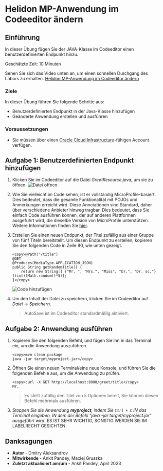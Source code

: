 # Helidon MP-Anwendung im Codeeditor ändern

## Einführung

In dieser Übung fügen Sie der JAVA-Klasse im Codeeditor einen benutzerdefinierten Endpunkt hinzu.

Geschätzte Zeit: 10 Minuten

Sehen Sie sich das Video unten an, um einen schnellen Durchgang des Labors zu erhalten. [Helidon MP-Anwendung im Codeeditor ändern](videohub:1_sv1iug41)

### Ziele

In dieser Übung führen Sie folgende Schritte aus:

*   Benutzerdefinierten Endpunkt in der Java-Klasse hinzufügen
*   Geänderte Anwendung erstellen und ausführen

### Voraussetzungen

*   Sie müssen über einen [Oracle Cloud Infrastructure](https://cloud.oracle.com/en_US/cloud-infrastructure)\-fähigen Account verfügen.

## Aufgabe 1: Benutzerdefinierten Endpunkt hinzufügen

1.  Klicken Sie im Codeeditor auf die Datei _GreetResource.java_, um sie zu öffnen. ![Datei öffnen](images/open-file.png)
    
2.  Wie Sie vielleicht im Code sehen, ist er vollständig MicroProfile-basiert. Dies bedeutet, dass die gesamte Funktionalität mit POJOs und Anmerkungen erreicht wird. Diese Annotationen sind Standard, daher über verschiedene Anbieter hinweg tragbar. Dies bedeutet, dass Sie einfach Code ausführen können, der auf anderen Plattformen ausgeführt wird, die dieselbe Version von MicroProfile unterstützen. Weitere Informationen finden Sie [hier](https://microprofile.io/).
    
3.  Erstellen Sie einen neuen Endpunkt, der Titel zufällig aus einer Gruppe von fünf Titeln bereitstellt. Um diesen Endpunkt zu erstellen, kopieren Sie den folgenden Code in Zeile 80, wie unten gezeigt.
    
        <copy>@Path("/title")
        @GET
        @Produces(MediaType.APPLICATION_JSON)
        public String getRandomTitle() {
            return new String[] {"Mr. ", "Mrs.", "Miss", "Dr.", "Dr. sc."} [(int)(Math.random()*5)];
        }</copy>
        
    
    ![Code hinzufügen](images/add-code.png)
    
4.  Um den Inhalt der Datei zu speichern, klicken Sie im Codeeditor auf _Datei_ -> _Speichern_.
    
    > AutoSave ist im Codeeditor standardmäßig aktiviert.
    

## Aufgabe 2: Anwendung ausführen

1.  Kopieren Sie den folgenden Befehl, und fügen Sie ihn in das Terminal ein, um die Anwendung auszuführen.
    
        <copy>mvn clean package
        java -jar target/myproject.jar</copy>
        
2.  Öffnen Sie einen neuen Terminal/eine neue Konsole, und führen Sie die folgenden Befehle aus, um die Anwendung zu prüfen.
    
        <copy>curl -X GET http://localhost:8080/greet/title</copy>
        Mr.
        
    
    > Es stellt zufällig den Titel von 5 Optionen bereit, Sie können diesen Befehl mehrmals ausführen.
    
3.  _Stoppen Sie die Anwendung **myproject**, indem Sie `Ctrl + C` IN das Terminal eingeben, IN dem der Befehl "java -jar target/myproject.jar" ausgeführt wird_. ES IST SEHR WICHTIG, SONSTIG WERDEN SIE IM LABELRECHT GESICHTEN.
    

## Danksagungen

*   **Autor** - Dmitry Aleksandrov
*   **Mitwirkende** - Ankit Pandey, Maciej Gruszka
*   **Zuletzt aktualisiert am/um** - Ankit Pandey, April 2023